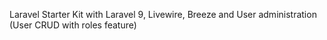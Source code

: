 Laravel Starter Kit with Laravel 9, Livewire, Breeze and User administration (User CRUD with roles feature)
